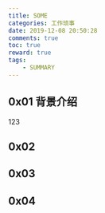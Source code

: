 ```yaml
---
title: SOME
categories: 工作琐事
date: 2019-12-08 20:50:28
comments: true
toc: true
reward: true
tags: 
	- SUMMARY
---
```


## 0x01 背景介绍

123


## 0x02 



## 0x03 



## 0x04 


